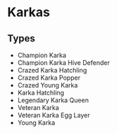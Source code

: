 # Karkas
## Types
* Champion Karka
* Champion Karka Hive Defender
* Crazed Karka Hatchling
* Crazed Karka Popper
* Crazed Young Karka
* Karka Hatchling
* Legendary Karka Queen
* Veteran Karka
* Veteran Karka Egg Layer
* Young Karka
